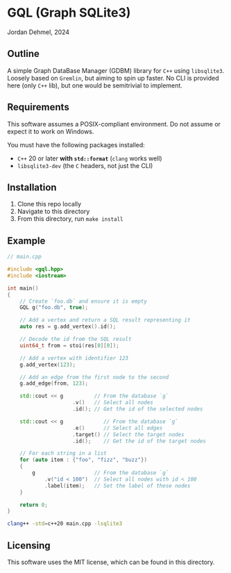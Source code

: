 
# GQL (Graph SQLite3)
Jordan Dehmel, 2024

## Outline

A simple Graph DataBase Manager (GDBM) library for `C++` using
`libsqlite3`. Loosely based on `Gremlin`, but aiming to spin up
faster. No CLI is provided here (only `C++` lib), but one would
be semitrivial to implement.

## Requirements

This software assumes a POSIX-compliant environment. Do not
assume or expect it to work on Windows.

You must have the following packages installed:
- `C++` 20 or later **with `std::format`** (`clang` works well)
- `libsqlite3-dev` (the `C` headers, not just the CLI)

## Installation

1) Clone this repo locally
2) Navigate to this directory
3) From this directory, run `make install`

## Example

```cpp
// main.cpp

#include <gql.hpp>
#include <iostream>

int main()
{
    // Create `foo.db` and ensure it is empty
    GQL g("foo.db", true);

    // Add a vertex and return a SQL result representing it
    auto res = g.add_vertex().id();

    // Decode the id from the SQL result
    uint64_t from = stoi(res[0][0]);

    // Add a vertex with identifier 123
    g.add_vertex(123);

    // Add an edge from the first node to the second
    g.add_edge(from, 123);

    std::cout << g          // From the database `g`
                     .v()   // Select all nodes
                     .id(); // Get the id of the selected nodes

    std::cout << g             // From the database `g`
                     .e()      // Select all edges
                     .target() // Select the target nodes
                     .id();    // Get the id of the target nodes

    // For each string in a list
    for (auto item : {"foo", "fizz", "buzz"})
    {
        g                   // From the database `g`
            .v("id < 100")  // Select all nodes with id < 100
            .label(item);   // Set the label of these nodes
    }

    return 0;
}

```

```sh
clang++ -std=c++20 main.cpp -lsqlite3
```

## Licensing

This software uses the MIT license, which can be found in this
directory.
